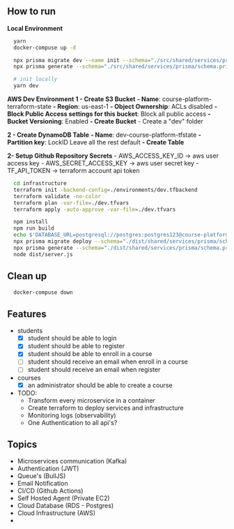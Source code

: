 
## How to run

**Local Environment**
```bash
  yarn
  docker-compuse up -d

  npx prisma migrate dev --name init --schema="./src/shared/services/prisma/schema.prisma"
  npx prisma generate --schema="./src/shared/services/prisma/schema.prisma" # it will update the sdk with your schema

  # init locally
  yarn dev
```

**AWS Dev Environment**
 **1 - Create S3 Bucket**
    **- Name**: course-platform-terraform-state
    **- Region**: us-east-1
    **- Object Ownership**: ACLs disabled
    **- Block Public Access settings for this bucket**: Block all public access
    **- Bucket Versioning**: Enabled
    **- Create Bucket**
    - Create a "dev" folder

 **2 - Create DynamoDB Table**
    **- Name**: dev-course-platform-tfstate
    **- Partition key**: LockID
    Leave all the rest default
    **- Create Table**

 **2- Setup Github Repository Secrets**
    - AWS_ACCESS_KEY_ID -> aws user access key
    - AWS_SECRET_ACCESS_KEY -> aws user secret key
    - TF_API_TOKEN -> terraform account api token

```bash
  cd infrastructure 
  terraform init -backend-config=./environments/dev.tfbackend
  terraform validate -no-color 
  terraform plan -var-file=./dev.tfvars
  terraform apply -auto-approve -var-file=./dev.tfvars

  npm install
  npm run build
  echo $'DATABASE_URL=postgresql://postgres:postgres123@course-platform.c9pacmppdwgk.us-east-1.rds.amazonaws.com:5432/courseplatform' > .env
  npx prisma migrate deploy --schema="./dist/shared/services/prisma/schema.prisma"
  npx prisma generate --schema="./dist/shared/services/prisma/schema.prisma"
  node dist/server.js
```

## Clean up
```bash
  docker-compuse down
```

## Features
- students
  - [X] student should be able to login
  - [X] student should be able to register
  - [X] student should be able to enroll in a course
  - [ ] student should receive an email when enroll in a course
  - [ ] student should receive an email when register

- courses
  - [X] an administrator should be able to create a course

- TODO:
  - Transform every microservice in a container
  - Create terraform to deploy services and infrastructure
  - Monitoring logs (observability)
  - One Authentication to all api's?


## Topics
 - Microservices communication (Kafka)
 - Authentication (JWT)
 - Queue's (BullJS)
 - Email Notification
 - CI/CD (Github Actions)
 - Self Hosted Agent (Private EC2)
 - Cloud Database (RDS - Postgres)
 - Cloud Infrastructure (AWS)
 - 